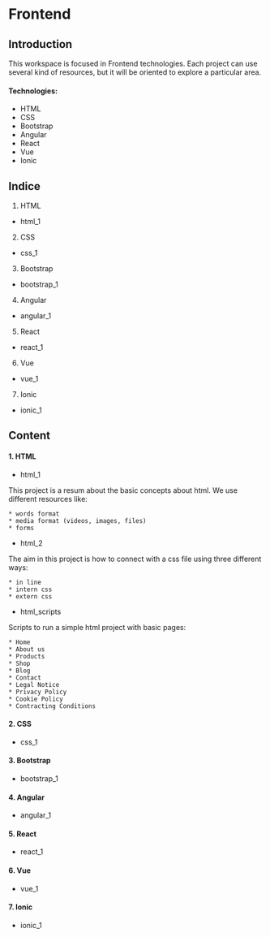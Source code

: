# Frontend


## Introduction

This workspace is focused in Frontend technologies. Each project can use several kind of resources, but it will be oriented to explore a particular area.


#### Technologies:

* HTML
* CSS
* Bootstrap
* Angular
* React
* Vue
* Ionic

## Indice

1. HTML
  * html_1
2. CSS
  * css_1
3. Bootstrap
  * bootstrap_1
4. Angular
  * angular_1
5. React
  * react_1
6. Vue
  * vue_1
7. Ionic
  * ionic_1

## Content


#### 1. HTML

 * html_1
  
  This project is a resum about the basic concepts about html. We use different resources like:
  
    * words format
    * media format (videos, images, files)
    * forms
    
  * html_2
  
  The aim in this project is how to connect with a css file using three different ways:
  
    * in line
    * intern css
    * extern css
  
  * html_scripts
  
  Scripts to run a simple html project with basic pages: 
  
    * Home 
    * About us 
    * Products
    * Shop
    * Blog
    * Contact
    * Legal Notice
    * Privacy Policy
    * Cookie Policy
    * Contracting Conditions
  
#### 2. CSS

* css_1
 
#### 3. Bootstrap

* bootstrap_1

#### 4. Angular

* angular_1
 
#### 5. React

* react_1
 
#### 6. Vue

* vue_1
 
#### 7. Ionic

* ionic_1


